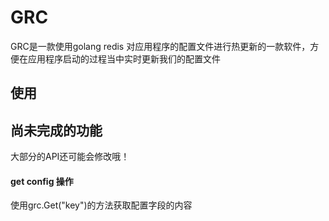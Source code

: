 # GRC
GRC是一款使用golang redis 对应用程序的配置文件进行热更新的一款软件，方便在应用程序启动的过程当中实时更新我们的配置文件

## 使用

## 尚未完成的功能
大部分的API还可能会修改哦！
#### get config 操作
使用grc.Get("key")的方法获取配置字段的内容